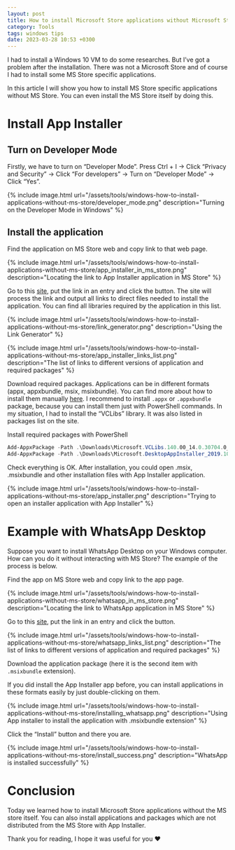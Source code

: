 ```yaml
---
layout: post
title: How to install Microsoft Store applications without Microsoft Store
category: Tools
tags: windows tips
date: 2023-03-28 10:53 +0300
---
```


I had to install a Windows 10 VM to do some researches. But I’ve got a problem after the installation. There was not a Microsoft Store and of course I had to install some MS Store specific applications. 

In this article I will show you how to install MS Store specific applications without MS Store. You can even install the MS Store itself by doing this.

# Install App Installer

## Turn on Developer Mode

Firstly, we have to turn on “Developer Mode”. Press Ctrl + I → Click “Privacy and Security” → Click “For developers” → Turn on “Developer Mode” → Click “Yes”.

{% 
    include image.html
    url="/assets/tools/windows-how-to-install-applications-without-ms-store/developer_mode.png"
    description="Turning on the Developer Mode in Windows"
%}

## Install the application

Find the application on MS Store web and copy link to that web page.

{% 
    include image.html
    url="/assets/tools/windows-how-to-install-applications-without-ms-store/app_installer_in_ms_store.png"
    description="Locating the link to App Installer application in MS Store"
%}

Go to this [site](https://store.rg-adguard.net/), put the link in an entry and click the button. The site will process the link and output all links to direct files needed to install the application. You can find all libraries required by the application in this list.

{% 
    include image.html
    url="/assets/tools/windows-how-to-install-applications-without-ms-store/link_generator.png"
    description="Using the Link Generator"
%}

{% 
    include image.html
    url="/assets/tools/windows-how-to-install-applications-without-ms-store/app_installer_links_list.png"
    description="The list of links to different versions of application and required packages"
%}

Download required packages. Applications can be in different formats (appx, appxbundle, msix, msixbundle). You can find more about how to install them manually [here](https://www.makeuseof.com/download-install-msixbundle-appx-appxbundle-microsoft-store/).  I recommend to install `.appx` or  `.appxbundle` package, because you can install them just with PowerShell commands. In my situation, I had to install the “VCLibs” library. It was also listed in packages list on the site.

Install required packages with PowerShell

```powershell
Add-AppxPackage -Path .\Downloads\Microsoft.VCLibs.140.00_14.0.30704.0_x64__8wekyb3d8bbwe.Appx
Add-AppxPackage -Path .\Downloads\Microsoft.DesktopAppInstaller_2019.1019.1.0_neutral___8wekyb3d8bbwe.AppxBundle
```

Check everything is OK. After installation, you could open .msix, .msixbundle and other installation files with App Installer application.

{% 
    include image.html
    url="/assets/tools/windows-how-to-install-applications-without-ms-store/app_installer.png"
    description="Trying to open an installer application with App Installer"
%}

# Example with WhatsApp Desktop

Suppose you want to install WhatsApp Desktop on your Windows computer. How can you do it without interacting with MS Store? The example of the process is below.

Find the app on MS Store web and copy link to the app page.

{% 
    include image.html
    url="/assets/tools/windows-how-to-install-applications-without-ms-store/whatsapp_in_ms_store.png"
    description="Locating the link to WhatsApp application in MS Store"
%}

Go to this [site](https://store.rg-adguard.net/), put the link in an entry and click the button.

{% 
    include image.html
    url="/assets/tools/windows-how-to-install-applications-without-ms-store/whatsapp_links_list.png"
    description="The list of links to different versions of application and required packages"
%}

Download the application package (here it is the second item with `.msixbundle` extension).

If you did install the App Installer app before, you can install applications in these formats easily by just double-clicking on them.

{% 
    include image.html
    url="/assets/tools/windows-how-to-install-applications-without-ms-store/installing_whatsapp.png"
    description="Using App installer to install the application with .msixbundle extension"
%}

Click the “Install” button and there you are.

{% 
    include image.html
    url="/assets/tools/windows-how-to-install-applications-without-ms-store/install_success.png"
    description="WhatsApp is installed successfully"
%}

# Conclusion

Today we learned how to install Microsoft Store applications without the MS store itself. You can also install applications and packages which are not distributed from the MS Store with App Installer.

Thank you for reading, I hope it was useful for you ❤️
